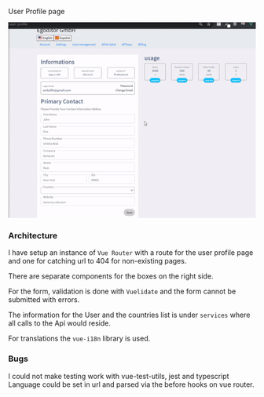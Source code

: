 User Profile page

![](ui-preview.gif)


### Architecture
I have setup an instance of ```Vue Router``` with a route for the user profile page and one for catching url to 404 for non-existing pages.

There are separate components for the boxes on the right side.

For the form, validation is done with ```Vuelidate``` and the form cannot be submitted with errors.

The information for the User and the countries list is under ```services``` where all calls to the Api would reside.

For translations the ```vue-i18n``` library is used.


### Bugs
I could not make testing work with vue-test-utils, jest and typescript
Language could be set in url and parsed via the before hooks on vue router.
